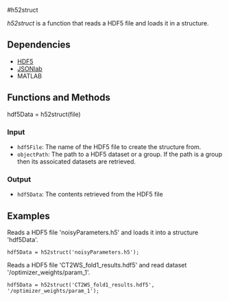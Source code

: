 #h52struct

*h52struct* is a function that reads a HDF5 file and loads it in a structure. 

## Dependencies
* [HDF5](http://www.hdfgroup.org/HDF5/)
* [JSONlab](https://www.mathworks.com/matlabcentral/fileexchange/33381-jsonlab--a-toolbox-to-encode-decode-json-files)
* MATLAB 

## Functions and Methods
hdf5Data = h52struct(file)

### Input
* `hdf5File`: The name of the HDF5 file to create the structure from.
* `objectPath`: The path to a HDF5 dataset or a group. If the path is a group then its assoicated datasets are retrieved.

### Output
* `hdf5Data`: The contents retrieved from the HDF5 file

## Examples

Reads a HDF5 file 'noisyParameters.h5' and loads it into a structure 'hdf5Data'.

`hdf5Data = h52struct('noisyParameters.h5');`

Reads a HDF5 file 'CT2WS_fold1_results.hdf5' and read dataset '/optimizer_weights/param_1'.

`hdf5Data = h52struct('CT2WS_fold1_results.hdf5', '/optimizer_weights/param_1');`


